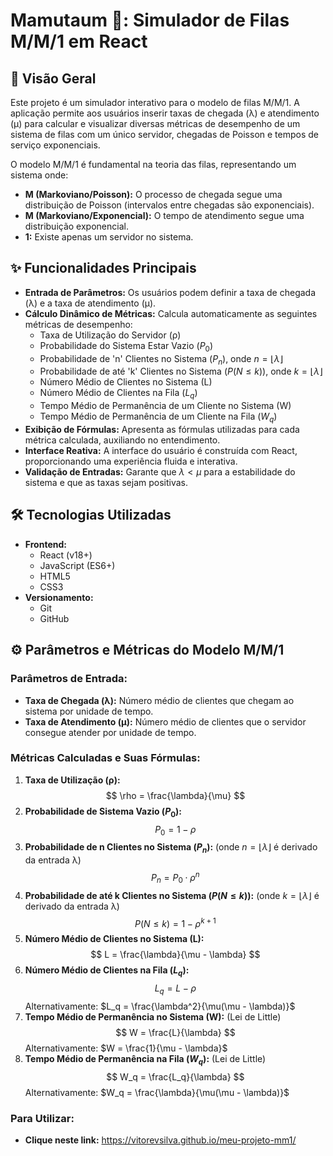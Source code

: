 # Mamutaum 🐘: Simulador de Filas M/M/1 em React

## 📜 Visão Geral
Este projeto é um simulador interativo para o modelo de filas M/M/1. A aplicação permite aos usuários inserir taxas de chegada (λ) e atendimento (μ) para calcular e visualizar diversas métricas de desempenho de um sistema de filas com um único servidor, chegadas de Poisson e tempos de serviço exponenciais.


O modelo M/M/1 é fundamental na teoria das filas, representando um sistema onde:
-   **M (Markoviano/Poisson):** O processo de chegada segue uma distribuição de Poisson (intervalos entre chegadas são exponenciais).
-   **M (Markoviano/Exponencial):** O tempo de atendimento segue uma distribuição exponencial.
-   **1:** Existe apenas um servidor no sistema.

## ✨ Funcionalidades Principais

-   **Entrada de Parâmetros:** Os usuários podem definir a taxa de chegada (λ) e a taxa de atendimento (μ).
-   **Cálculo Dinâmico de Métricas:** Calcula automaticamente as seguintes métricas de desempenho:
    -   Taxa de Utilização do Servidor (ρ)
    -   Probabilidade do Sistema Estar Vazio ($P_0$)
    -   Probabilidade de 'n' Clientes no Sistema ($P_n$), onde $n = \lfloor\lambda\rfloor$
    -   Probabilidade de até 'k' Clientes no Sistema ($P(N \le k)$), onde $k = \lfloor\lambda\rfloor$
    -   Número Médio de Clientes no Sistema (L)
    -   Número Médio de Clientes na Fila ($L_q$)
    -   Tempo Médio de Permanência de um Cliente no Sistema (W)
    -   Tempo Médio de Permanência de um Cliente na Fila ($W_q$)
-   **Exibição de Fórmulas:** Apresenta as fórmulas utilizadas para cada métrica calculada, auxiliando no entendimento.
-   **Interface Reativa:** A interface do usuário é construída com React, proporcionando uma experiência fluida e interativa.
-   **Validação de Entradas:** Garante que $\lambda < \mu$ para a estabilidade do sistema e que as taxas sejam positivas.

## 🛠️ Tecnologias Utilizadas

-   **Frontend:**
    -   React (v18+)
    -   JavaScript (ES6+)
    -   HTML5
    -   CSS3
-   **Versionamento:**
    -   Git
    -   GitHub

## ⚙️ Parâmetros e Métricas do Modelo M/M/1

### Parâmetros de Entrada:
-   **Taxa de Chegada (λ):** Número médio de clientes que chegam ao sistema por unidade de tempo.
-   **Taxa de Atendimento (μ):** Número médio de clientes que o servidor consegue atender por unidade de tempo.

### Métricas Calculadas e Suas Fórmulas:

1.  **Taxa de Utilização (ρ):**
    $$ \rho = \frac{\lambda}{\mu} $$
2.  **Probabilidade de Sistema Vazio ($P_0$):**
    $$ P_0 = 1 - \rho $$
3.  **Probabilidade de n Clientes no Sistema ($P_n$):** (onde $n = \lfloor\lambda\rfloor$ é derivado da entrada λ)
    $$ P_n = P_0 \cdot \rho^n $$
4.  **Probabilidade de até k Clientes no Sistema ($P(N \le k)$):** (onde $k = \lfloor\lambda\rfloor$ é derivado da entrada λ)
    $$ P(N \le k) = 1 - \rho^{k+1} $$
5.  **Número Médio de Clientes no Sistema (L):**
    $$ L = \frac{\lambda}{\mu - \lambda} $$
6.  **Número Médio de Clientes na Fila ($L_q$):**
    $$ L_q = L - \rho $$
    Alternativamente: $L_q = \frac{\lambda^2}{\mu(\mu - \lambda)}$
7.  **Tempo Médio de Permanência no Sistema (W):** (Lei de Little)
    $$ W = \frac{L}{\lambda} $$
    Alternativamente: $W = \frac{1}{\mu - \lambda}$
8.  **Tempo Médio de Permanência na Fila ($W_q$):** (Lei de Little)
    $$ W_q = \frac{L_q}{\lambda} $$
    Alternativamente: $W_q = \frac{\lambda}{\mu(\mu - \lambda)}$

### Para Utilizar:

- **Clique neste link:** https://vitorevsilva.github.io/meu-projeto-mm1/
